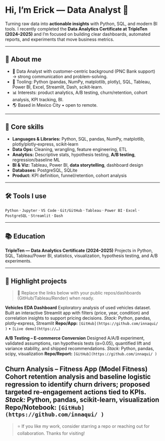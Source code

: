 # Hi, I’m Erick — Data Analyst 👋

Turning raw data into **actionable insights** with Python, SQL, and modern BI tools. I recently completed the **Data Analytics Certificate at TripleTen (2024–2025)** and I’m focused on building clear dashboards, automated reports, and experiments that move business metrics.

---

## 🔎 About me

* 🧠 Data Analyst with customer-centric background (PNC Bank support) → strong communication and problem-solving.
* 🧰 Tooling: Python (pandas, NumPy, matplotlib, plotly), SQL, Tableau, Power BI, Excel, Streamlit, Dash, scikit‑learn.
* 📊 Interests: product analytics, A/B testing, churn/retention, cohort analysis, KPI tracking, BI.
* 🌎 Based in Mexico City • open to remote.

---

## 🧩 Core skills

* **Languages & Libraries:** Python, SQL, pandas, NumPy, matplotlib, plotly/plotly‑express, scikit‑learn
* **Data Ops:** Cleaning, wrangling, feature engineering, ETL
* **Analytics:** Descriptive stats, hypothesis testing, **A/B testing**, regression/baseline ML
* **BI & Viz:** Tableau, Power BI, **data storytelling**, dashboard design
* **Databases:** PostgreSQL, SQLite
* **Product:** KPI definition, funnel/retention, cohort analysis

---

## 🛠️ Tools I use

`Python` · `Jupyter` · `VS Code` · `Git/GitHub` · `Tableau` · `Power BI` · `Excel` · `PostgreSQL` · `Streamlit` · `Dash`

---

## 📚 Education

**TripleTen — Data Analytics Certificate (2024–2025)**
Projects in Python, SQL, Tableau/Power BI, statistics, visualization, hypothesis testing, and A/B experiments.

---

## 🚀 Highlight projects

> 🔗 Replace the links below with your public repos/dashboards (GitHub/Tableau/Render) when ready.

**Vehicles EDA Dashboard**
Exploratory analysis of used vehicles dataset. Built an interactive Streamlit app with filters (price, year, condition) and correlation insights to support pricing decisions.
*Stack:* Python, pandas, plotly‑express, Streamlit
**Repo/App:** `[GitHub](https://github.com/innaqui/ )` • `[Live demo](https://…)`

**A/B Testing – E‑commerce Conversion**
Designed A/A/B experiment, validated assumptions, ran hypothesis tests (α=0.05), quantified lift and variance stability, and shipped recommendations.
*Stack:* Python, pandas, scipy, visualization
**Repo/Report:** `[GitHub](https://github.com/innaqui/ )`

**Churn Analysis – Fitness App (Model Fitness)**
Cohort retention analysis and baseline logistic regression to identify churn drivers; proposed targeted re‑engagement actions tied to KPIs.
*Stack:* Python, pandas, scikit‑learn, visualization
**Repo/Notebook:** `[GitHub](https://github.com/innaqui/ )`
---

> ⭐ If you like my work, consider starring a repo or reaching out for collaboration. Thanks for visiting!
